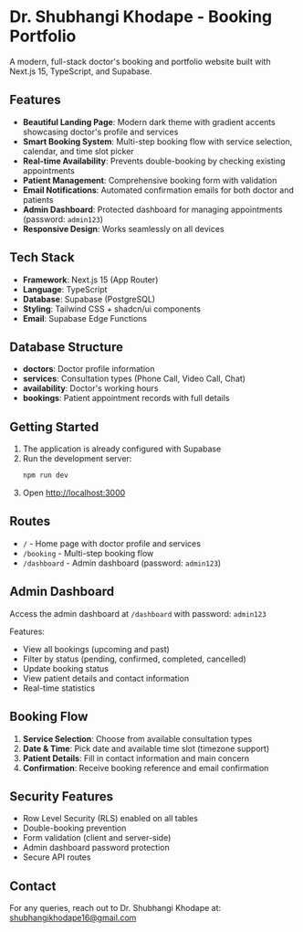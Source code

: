 # Dr. Shubhangi Khodape - Booking Portfolio

A modern, full-stack doctor's booking and portfolio website built with Next.js 15, TypeScript, and Supabase.

## Features

- **Beautiful Landing Page**: Modern dark theme with gradient accents showcasing doctor's profile and services
- **Smart Booking System**: Multi-step booking flow with service selection, calendar, and time slot picker
- **Real-time Availability**: Prevents double-booking by checking existing appointments
- **Patient Management**: Comprehensive booking form with validation
- **Email Notifications**: Automated confirmation emails for both doctor and patients
- **Admin Dashboard**: Protected dashboard for managing appointments (password: `admin123`)
- **Responsive Design**: Works seamlessly on all devices

## Tech Stack

- **Framework**: Next.js 15 (App Router)
- **Language**: TypeScript
- **Database**: Supabase (PostgreSQL)
- **Styling**: Tailwind CSS + shadcn/ui components
- **Email**: Supabase Edge Functions

## Database Structure

- **doctors**: Doctor profile information
- **services**: Consultation types (Phone Call, Video Call, Chat)
- **availability**: Doctor's working hours
- **bookings**: Patient appointment records with full details

## Getting Started

1. The application is already configured with Supabase
2. Run the development server:
   ```bash
   npm run dev
   ```
3. Open [http://localhost:3000](http://localhost:3000)

## Routes

- `/` - Home page with doctor profile and services
- `/booking` - Multi-step booking flow
- `/dashboard` - Admin dashboard (password: `admin123`)

## Admin Dashboard

Access the admin dashboard at `/dashboard` with password: `admin123`

Features:
- View all bookings (upcoming and past)
- Filter by status (pending, confirmed, completed, cancelled)
- Update booking status
- View patient details and contact information
- Real-time statistics

## Booking Flow

1. **Service Selection**: Choose from available consultation types
2. **Date & Time**: Pick date and available time slot (timezone support)
3. **Patient Details**: Fill in contact information and main concern
4. **Confirmation**: Receive booking reference and email confirmation

## Security Features

- Row Level Security (RLS) enabled on all tables
- Double-booking prevention
- Form validation (client and server-side)
- Admin dashboard password protection
- Secure API routes

## Contact

For any queries, reach out to Dr. Shubhangi Khodape at: shubhangikhodape16@gmail.com
